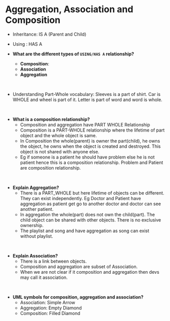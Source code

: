 # Aggregation, Association and Composition

  * Inheritance: IS A (Parent and Child)
  * Using : HAS A

* **What are the different types of `USING/HAS A` relationship?**
  * **Composition**: 
  * **Association**
  * **Aggregation**
<br/>

* Understanding Part-Whole vocabulary: Sleeves is a part of shirt. Car is WHOLE and wheel is part of it. Letter is part of word and word is whole.
<br/>

* **What is a composition relationship?**
  * Composition and aggregation have PART WHOLE Relationship
  * Composition is a PART-WHOLE relationship where the lifetime of part object and the whole object is same. 
  * In Composition the whole(parent) is owner the part(child), he owns the object, he owns when the object is created and destroyed. This object is not shared with anyone else.
  * Eg if someone is a patient he should have problem else he is not patient hence this is a composition relationship. Problem and Patient are composition relationship. 
<br/>

* **Explain Aggregation?**
  * There is a PART_WHOLE but here lifetime of objects can be different. They can exist independently. Eg Doctor and Patient have aggregation as patient get go to another doctor and doctor can see another patient.
  * In aggregation the whole(part) does not own the child(part). The child object can be shared with other objects. There is no exclusive ownership.
  * The playlist and song and have aggregation as song can exist without playlist. 
<br/>

* **Explain Association?**
  * There is a link between objects.
  * Composition and aggregation are subset of Association. 
  * When we are not clear if it composition and aggregation then devs may call it association.
<br/>

* **UML symbols for composition, aggregation and association?**
  * Association: Simple Arrow
  * Aggregation: Empty Diamond
  * Composition: Filled Diamond